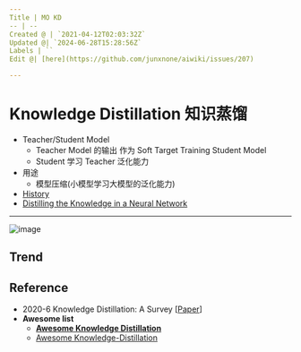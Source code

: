```yaml
---
Title | MO KD
-- | --
Created @ | `2021-04-12T02:03:32Z`
Updated @| `2024-06-28T15:28:56Z`
Labels | ``
Edit @| [here](https://github.com/junxnone/aiwiki/issues/207)

---
```

# Knowledge Distillation 知识蒸馏

- Teacher/Student Model
  - Teacher Model 的输出 作为 Soft Target Training  Student Model
  - Student 学习 Teacher 泛化能力
- 用途
  - 模型压缩(小模型学习大模型的泛化能力)
- [History](https://github.com/junxnone/aiwiki/issues/336)
- [Distilling the Knowledge in a Neural Network](/Distilling_the_Knowledge_in_a_Neural_Network)
---

![image](https://user-images.githubusercontent.com/2216970/114331485-a9ac0000-9b76-11eb-8d73-58a586283fef.png)


## Trend



## Reference
- 2020-6 Knowledge Distillation: A Survey [[Paper](https://arxiv.org/pdf/2006.05525.pdf)]
- **Awesome list**
  - **[Awesome Knowledge Distillation](https://github.com/dkozlov/awesome-knowledge-distillation)**
  - [Awesome Knowledge-Distillation](https://github.com/FLHonker/Awesome-Knowledge-Distillation)


